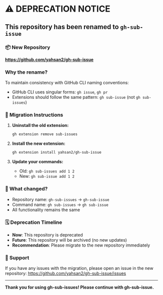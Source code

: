 # ⚠️ DEPRECATION NOTICE

## This repository has been renamed to `gh-sub-issue`

### 📦 New Repository
**https://github.com/yahsan2/gh-sub-issue**

### Why the rename?
To maintain consistency with GitHub CLI naming conventions:
- GitHub CLI uses singular forms: `gh issue`, `gh pr`
- Extensions should follow the same pattern: `gh sub-issue` (not `gh sub-issues`)

### 🔄 Migration Instructions

1. **Uninstall the old extension:**
   ```bash
   gh extension remove sub-issues
   ```

2. **Install the new extension:**
   ```bash
   gh extension install yahsan2/gh-sub-issue
   ```

3. **Update your commands:**
   - Old: `gh sub-issues add 1 2`
   - New: `gh sub-issue add 1 2`

### 📝 What changed?
- Repository name: `gh-sub-issues` → `gh-sub-issue`
- Command name: `gh sub-issues` → `gh sub-issue`
- All functionality remains the same

### 🗓️ Deprecation Timeline
- **Now**: This repository is deprecated
- **Future**: This repository will be archived (no new updates)
- **Recommendation**: Please migrate to the new repository immediately

### 🤝 Support
If you have any issues with the migration, please open an issue in the new repository:
https://github.com/yahsan2/gh-sub-issue/issues

---

**Thank you for using gh-sub-issues! Please continue with gh-sub-issue.**